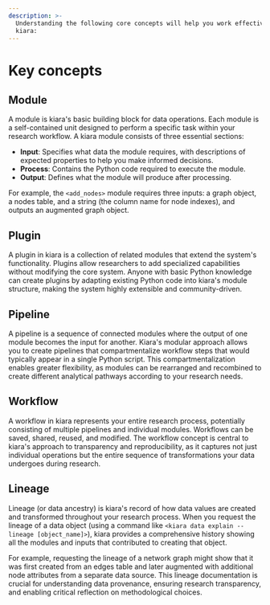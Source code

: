 ```yaml
---
description: >-
  Understanding the following core concepts will help you work effectively with
  kiara:
---
```


# Key concepts

## Module

A module is kiara's basic building block for data operations. Each module is a self-contained unit designed to perform a specific task within your research workflow. A kiara module consists of three essential sections:

* **Input**: Specifies what data the module requires, with descriptions of expected properties to help you make informed decisions.
* **Process**: Contains the Python code required to execute the module.
* **Output**: Defines what the module will produce after processing.

For example, the `<add_nodes>` module requires three inputs: a graph object, a nodes table, and a string (the column name for node indexes), and outputs an augmented graph object.

## Plugin

A plugin in kiara is a collection of related modules that extend the system's functionality. Plugins allow researchers to add specialized capabilities without modifying the core system. Anyone with basic Python knowledge can create plugins by adapting existing Python code into kiara's module structure, making the system highly extensible and community-driven.

## Pipeline

A pipeline is a sequence of connected modules where the output of one module becomes the input for another. Kiara's modular approach allows you to create pipelines that compartmentalize workflow steps that would typically appear in a single Python script. This compartmentalization enables greater flexibility, as modules can be rearranged and recombined to create different analytical pathways according to your research needs.

## Workflow

A workflow in kiara represents your entire research process, potentially consisting of multiple pipelines and individual modules. Workflows can be saved, shared, reused, and modified. The workflow concept is central to kiara's approach to transparency and reproducibility, as it captures not just individual operations but the entire sequence of transformations your data undergoes during research.

## Lineage

Lineage (or data ancestry) is kiara's record of how data values are created and transformed throughout your research process. When you request the lineage of a data object (using a command like `<kiara data explain --lineage [object_name]>`), kiara provides a comprehensive history showing all the modules and inputs that contributed to creating that object.

For example, requesting the lineage of a network graph might show that it was first created from an edges table and later augmented with additional node attributes from a separate data source. This lineage documentation is crucial for understanding data provenance, ensuring research transparency, and enabling critical reflection on methodological choices.
